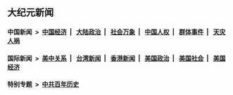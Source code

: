 ## 大纪元新闻

#### 中国新闻 &nbsp;>&nbsp; [中国经济](indexes/ncid283/README.md?08040845) &nbsp;| &nbsp; [大陆政治](indexes/ncid277/README.md?08040845) &nbsp;| &nbsp; [社会万象](indexes/ncid282/README.md?08040845) &nbsp;| &nbsp; [中国人权](indexes/ncid278/README.md?08040845) &nbsp;| &nbsp; [群体事件](indexes/ncid279/README.md?08040845) &nbsp;| &nbsp; [天灾人祸](indexes/ncid280/README.md?08040845)

#### 国际新闻 &nbsp;>&nbsp; [美中关系](indexes/nf1412576/README.md?08040845) &nbsp;| &nbsp; [台湾新闻](indexes/ncid1349361/README.md?08040845) &nbsp;| &nbsp; [香港新闻](indexes/ncid1349362/README.md?08040845) &nbsp;| &nbsp; [美国政治](indexes/ncid1078159/README.md?08040845) &nbsp;| &nbsp; [美国社会](indexes/ncid1078160/README.md?08040845) &nbsp;| &nbsp; [美国经济](indexes/ncid1078158/README.md?08040845)

#### 特别专题 &nbsp;>&nbsp; [中共百年历史](https://github.com/epoch-news/epoch-special/blob/master/README.md?08040845)  
